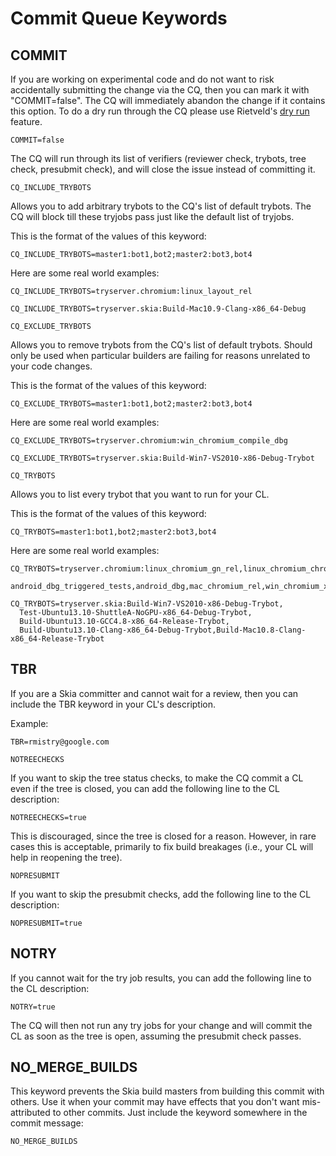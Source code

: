 Commit Queue Keywords
=====================

COMMIT
------

If you are working on experimental code and do not want to risk accidentally
submitting the change via the CQ, then you can mark it with "COMMIT=false".
The CQ will immediately abandon the change if it contains this option.
To do a dry run through the CQ please use Rietveld's [dry run](https://groups.google.com/a/chromium.org/forum/#!topic/chromium-dev/G5-X0_tfmok) feature.

    COMMIT=false

The CQ will run through its list of verifiers (reviewer check, trybots, tree check, 
presubmit check), and will close the issue instead of committing it.

    CQ_INCLUDE_TRYBOTS

Allows you to add arbitrary trybots to the CQ's list of default trybots. 
The CQ will block till these tryjobs pass just like the default list of tryjobs.

This is the format of the values of this keyword:

    CQ_INCLUDE_TRYBOTS=master1:bot1,bot2;master2:bot3,bot4

Here are some real world examples:

    CQ_INCLUDE_TRYBOTS=tryserver.chromium:linux_layout_rel

    CQ_INCLUDE_TRYBOTS=tryserver.skia:Build-Mac10.9-Clang-x86_64-Debug

    CQ_EXCLUDE_TRYBOTS

Allows you to remove trybots from the CQ's list of default trybots. Should only be 
used when particular builders are failing for reasons unrelated to your code changes.

This is the format of the values of this keyword:

    CQ_EXCLUDE_TRYBOTS=master1:bot1,bot2;master2:bot3,bot4

Here are some real world examples:

    CQ_EXCLUDE_TRYBOTS=tryserver.chromium:win_chromium_compile_dbg

    CQ_EXCLUDE_TRYBOTS=tryserver.skia:Build-Win7-VS2010-x86-Debug-Trybot

    CQ_TRYBOTS

Allows you to list every trybot that you want to run for your CL.

This is the format of the values of this keyword:

    CQ_TRYBOTS=master1:bot1,bot2;master2:bot3,bot4

Here are some real world examples:

    CQ_TRYBOTS=tryserver.chromium:linux_chromium_gn_rel,linux_chromium_chromeos_rel,
      android_dbg_triggered_tests,android_dbg,mac_chromium_rel,win_chromium_x64_rel

    CQ_TRYBOTS=tryserver.skia:Build-Win7-VS2010-x86-Debug-Trybot,
      Test-Ubuntu13.10-ShuttleA-NoGPU-x86_64-Debug-Trybot,
      Build-Ubuntu13.10-GCC4.8-x86_64-Release-Trybot,
      Build-Ubuntu13.10-Clang-x86_64-Debug-Trybot,Build-Mac10.8-Clang-x86_64-Release-Trybot 

TBR
---

If you are a Skia committer and cannot wait for a review, 
then you can include the TBR keyword in your CL's description.

Example:

    TBR=rmistry@google.com

    NOTREECHECKS

If you want to skip the tree status checks, to make the CQ commit a CL even if the tree is closed, 
you can add the following line to the CL description:

    NOTREECHECKS=true

This is discouraged, since the tree is closed for a reason. However, in rare cases this is acceptable, 
primarily to fix build breakages (i.e., your CL will help in reopening the tree).

    NOPRESUBMIT

If you want to skip the presubmit checks, add the following line to the CL description:

    NOPRESUBMIT=true

NOTRY
-----

If you cannot wait for the try job results, you can add the following line to the CL description:

    NOTRY=true

The CQ will then not run any try jobs for your change and will commit the CL as soon as the tree is open, assuming the presubmit check passes.

NO_MERGE_BUILDS
---------------

This keyword prevents the Skia build masters from building this commit with others. Use it when your
commit may have effects that you don't want mis-attributed to other commits. Just include the keyword
somewhere in the commit message:

    NO_MERGE_BUILDS
